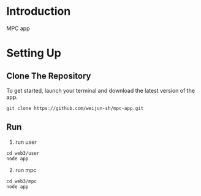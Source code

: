 # Introduction
MPC app


# Setting Up
## Clone The Repository
To get started, launch your terminal and download the latest version of the app.
```
git clone https://github.com/weijun-sh/mpc-app.git
```

## Run
1. run user
```
cd web3/user
node app
```

2. run mpc
```
cd web3/mpc
node app
```
